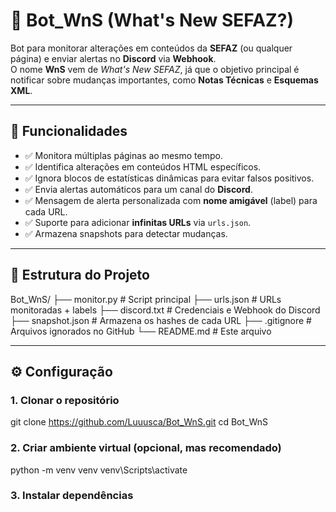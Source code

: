 # 🤖 Bot_WnS (What's New SEFAZ?)

Bot para monitorar alterações em conteúdos da **SEFAZ** (ou qualquer página) e enviar alertas no **Discord** via **Webhook**.  
O nome **WnS** vem de *What's New SEFAZ*, já que o objetivo principal é notificar sobre mudanças importantes, como **Notas Técnicas** e **Esquemas XML**.

---

## 🚀 Funcionalidades

- ✅ Monitora múltiplas páginas ao mesmo tempo.
- ✅ Identifica alterações em conteúdos HTML específicos.
- ✅ Ignora blocos de estatísticas dinâmicas para evitar falsos positivos.
- ✅ Envia alertas automáticos para um canal do **Discord**.
- ✅ Mensagem de alerta personalizada com **nome amigável** (label) para cada URL.
- ✅ Suporte para adicionar **infinitas URLs** via `urls.json`.
- ✅ Armazena snapshots para detectar mudanças.

---

## 📂 Estrutura do Projeto

Bot_WnS/
├── monitor.py # Script principal
├── urls.json # URLs monitoradas + labels
├── discord.txt # Credenciais e Webhook do Discord
├── snapshot.json # Armazena os hashes de cada URL
├── .gitignore # Arquivos ignorados no GitHub
└── README.md # Este arquivo


---

## ⚙️ Configuração

### **1. Clonar o repositório**

git clone https://github.com/Luuusca/Bot_WnS.git
cd Bot_WnS

### **2. Criar ambiente virtual (opcional, mas recomendado)**
python -m venv venv
venv\Scripts\activate

### **3. Instalar dependências**